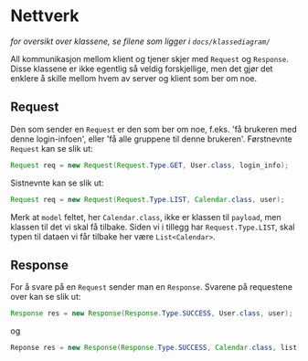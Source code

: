 # Nettverk

_for oversikt over klassene, se filene som ligger i `docs/klassediagram/`_


All kommunikasjon mellom klient og tjener skjer med `Request` og `Response`.
Disse klassene er ikke egentlig så veldig forskjellige, men det gjør det
enklere å skille mellom hvem av server og klient som ber om noe.

## Request

Den som sender en `Request` er den som ber om noe, f.eks. 'få brukeren med denne login-infoen',
eller 'få alle gruppene til denne brukeren'.
Førstnevnte `Request` kan se slik ut:

```java
Request req = new Request(Request.Type.GET, User.class, login_info);
```

Sistnevnte kan se slik ut:

```java
Request req = new Request(Request.Type.LIST, Calendar.class, user);
```

Merk at `model` feltet, her `Calendar.class`, ikke er klassen til `payload`, men klassen til
det vi skal få tilbake. Siden vi i tillegg har `Request.Type.LIST`, skal typen til dataen
vi får tilbake her være `List<Calendar>`.


## Response

For å svare på en `Request` sender man en `Response`. Svarene på requestene over
kan se slik ut:

```java
Response res = new Response(Response.Type.SUCCESS, User.class, user);
```

og

```java
Reponse res = new Response(Response.Type.SUCCESS, Calendar.class, list);
```
